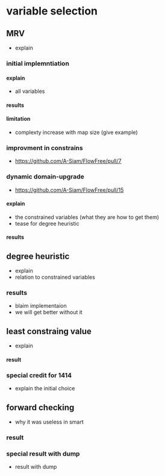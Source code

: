 # variable selection 
## MRV
- explain

### initial implemntiation
#### explain
- all variables
#### results

#### limitation
- complexty increase with map size (give example)

### improvment in constrains
- https://github.com/A-Siam/FlowFree/pull/7

### dynamic domain-upgrade
- https://github.com/A-Siam/FlowFree/pull/15
#### explain
- the constrained variables (what they are how to get them)
- tease for degree heuristic

#### results

## degree heuristic
- explain
- relation to constrained variables

### results
- blaim implementaion
- we will get better without it

## least constraing value
- explain

#### result 

### special credit for 1414
- explain the initial choice

## forward checking 
- why it was useless in smart
### result

### special result with dump
- result with dump

